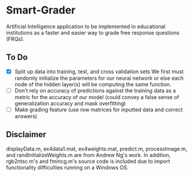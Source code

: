 # Smart-Grader
Artificial Intelligence application to be implemented in educational institutions as a faster and easier way to grade free response questions (FRQs).

 ## To Do	
- [x] Split up data into training, test, and cross validation sets	We first must randomly initialize the parameters for our neural network or else each node of the hidden layer(s) will be computing the same function.
- [ ] Don't rely on accuracy of predictions against the training data as a metric for the accuracy of our model (could convey a false sense of generalization accuracy and mask overfitting)	
- [ ] Make grading feature (use row matrices for inputted data and correct answers)

## Disclaimer
displayData.m, ex4data1.mat, ex4weights.mat, predict.m, processImage.m, and randInitializeWeights.m are from Andrew Ng's work. In addition, rgb2ntsc.m's and fmincg.m's source code is included due to import functionality difficulties running on a Windows OS.
